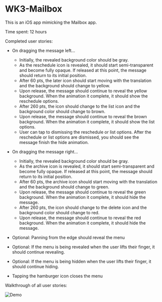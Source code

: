 # WK3-Mailbox

This is an iOS app mimicking the Mailbox app.

Time spent: 12 hours

Completed user stories:

- On dragging the message left...
  - Initially, the revealed background color should be gray.
  - As the reschedule icon is revealed, it should start semi-transparent and become fully opaque. If released at this point, the message should return to its initial position.
  - After 60 pts, the later icon should start moving with the translation and the background should change to yellow.
  - Upon release, the message should continue to reveal the yellow background. When the animation it complete, it should show the reschedule options.
  - After 260 pts, the icon should change to the list icon and the background color should change to brown.
  - Upon release, the message should continue to reveal the brown background. When the animation it complete, it should show the list options.
  - User can tap to dismissing the reschedule or list options. After the reschedule or list options are dismissed, you should see the message finish the hide animation.

- On dragging the message right...
  - Initially, the revealed background color should be gray.
  - As the archive icon is revealed, it should start semi-transparent and become fully opaque. If released at this point, the message should return to its initial position.
  - After 60 pts, the archive icon should start moving with the translation and the background should change to green.
  - Upon release, the message should continue to reveal the green background. When the animation it complete, it should hide the message.
  - After 260 pts, the icon should change to the delete icon and the background color should change to red.
  - Upon release, the message should continue to reveal the red background. When the animation it complete, it should hide the message.

- Optional: Panning from the edge should reveal the menu
- Optional: If the menu is being revealed when the user lifts their finger, it should continue revealing.
- Optional: If the menu is being hidden when the user lifts their finger, it should continue hiding.
- Tapping the hamburger icon closes the menu

Walkthrough of all user stories:

![Demo](dropboxDemo.gif)
